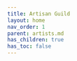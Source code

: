 ```yaml
---
title: Artisan Guild
layout: home
nav_order: 1
parent: artists.md
has_children: true
has_toc: false
---
```

